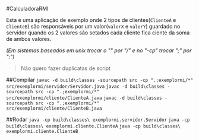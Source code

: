 ﻿#CalculadoraRMI

Esta é uma aplicação de exemplo onde 2 tipos de clientes(`ClienteA` e `ClienteB`) 
são responsáveis por um valor(`valorX` e `valorY`) guardado no servidor
quando os 2 valores são setados cada cliente fica ciente da soma de ambos valores.

*(Em sistemas baseados em unix trocar o "\" por "/" e no "-cp" trocar ";" por ":")*
> Não quero fazer duplicatas de script

##Compilar
`javac -d build\classes -sourcepath src -cp ".;exemplormi/*" src/exemplormi/servidor/Servidor.java`
`javac -d build\classes -sourcepath src -cp ".;exemplormi/*" src/exemplormi/cliente/ClienteA.java`
`javac -d build\classes -sourcepath src -cp ".;exemplormi/*" src/exemplormi/cliente/ClienteB.java`

##Rodar
`java -cp build\classes\ exemplormi.servidor.Servidor`
`java -cp build\classes\ exemplormi.cliente.ClienteA`
`java -cp build\classes\ exemplormi.cliente.ClienteB`